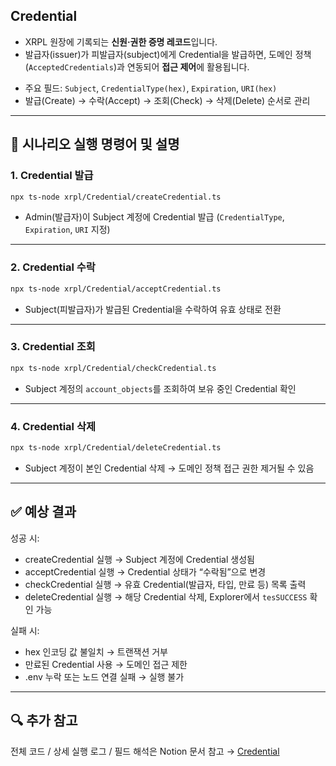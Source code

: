 ## Credential
* XRPL 원장에 기록되는 **신원·권한 증명 레코드**입니다.  
* 발급자(issuer)가 피발급자(subject)에게 Credential을 발급하면, 도메인 정책(`AcceptedCredentials`)과 연동되어 **접근 제어**에 활용됩니다.  

- 주요 필드: `Subject`, `CredentialType(hex)`, `Expiration`, `URI(hex)`  
- 발급(Create) → 수락(Accept) → 조회(Check) → 삭제(Delete) 순서로 관리  

---

## 🎯 시나리오 실행 명령어 및 설명  

### 1. Credential 발급
```bash
npx ts-node xrpl/Credential/createCredential.ts
```
* Admin(발급자)이 Subject 계정에 Credential 발급 (`CredentialType`, `Expiration`, `URI` 지정)  
---
### 2. Credential 수락
```bash
npx ts-node xrpl/Credential/acceptCredential.ts
```
* Subject(피발급자)가 발급된 Credential을 수락하여 유효 상태로 전환  
---
### 3. Credential 조회
```bash
npx ts-node xrpl/Credential/checkCredential.ts
```
* Subject 계정의 `account_objects`를 조회하여 보유 중인 Credential 확인  
---
### 4. Credential 삭제
```bash
npx ts-node xrpl/Credential/deleteCredential.ts
```
* Subject 계정이 본인 Credential 삭제 → 도메인 정책 접근 권한 제거될 수 있음  

---

## ✅ 예상 결과
성공 시:
* createCredential 실행 → Subject 계정에 Credential 생성됨  
* acceptCredential 실행 → Credential 상태가 “수락됨”으로 변경  
* checkCredential 실행 → 유효 Credential(발급자, 타입, 만료 등) 목록 출력  
* deleteCredential 실행 → 해당 Credential 삭제, Explorer에서 `tesSUCCESS` 확인 가능  

실패 시:
* hex 인코딩 값 불일치 → 트랜잭션 거부  
* 만료된 Credential 사용 → 도메인 접근 제한  
* .env 누락 또는 노드 연결 실패 → 실행 불가  

---

## 🔍 추가 참고
전체 코드 / 상세 실행 로그 / 필드 해석은 Notion 문서 참고 → [Credential](https://catalyze-research.notion.site/Credential-241898c680bf802eadd0dcf5bdfc0ded?source=copy_link)


